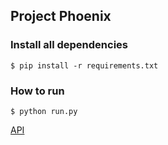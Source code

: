 ## Project Phoenix

### Install all dependencies
```
$ pip install -r requirements.txt
```

### How to run
```
$ python run.py
```

[API](https://confluence.twitter.biz/pages/viewpage.action?pageId=107089361)
